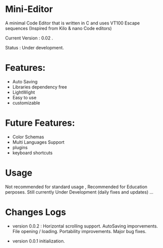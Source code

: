 # Mini-Editor 
A minimal Code Editor that is written in C and uses VT100 Escape sequences (Inspired from Kilo & nano Code editors)

Current Version : 0.02 . 

Status : Under development.

# Features:
* Auto Saving
* Libraries dependency free
* LightWight
* Easy to use
* customizable 

# Future Features:
* Color Schemas 
* Multi Languages Support
* plugins
* keyboard shortcuts

# Usage
Not recommended for standard usage , Recommended for Education perposes.
Still currently Under Development (daily fixes and updates) ...

# Changes Logs

* version 0.0.2 : 
    Horizontal scrolling support.
    AutoSaving imporvements.
    File opening / loading.
    Portability improvements.
    Major bug fixes.

* version 0.0.1
    initialization.